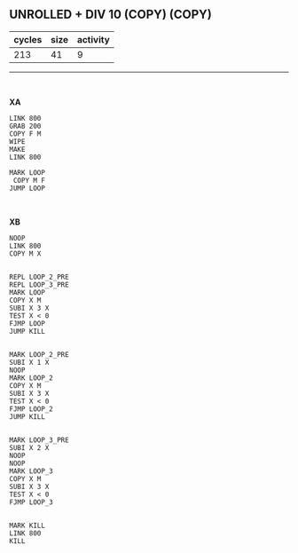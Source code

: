 ## UNROLLED + DIV 10 (COPY) (COPY)

| cycles | size | activity |
| ------ | ---- | -------- |
| 213 | 41 | 9 |
<hr>
<br>

**XA**

```
LINK 800
GRAB 200
COPY F M
WIPE
MAKE
LINK 800

MARK LOOP
 COPY M F
JUMP LOOP
```

<br>

**XB**

```
NOOP
LINK 800
COPY M X


REPL LOOP_2_PRE
REPL LOOP_3_PRE
MARK LOOP
COPY X M
SUBI X 3 X
TEST X < 0
FJMP LOOP
JUMP KILL


MARK LOOP_2_PRE
SUBI X 1 X
NOOP
MARK LOOP_2
COPY X M
SUBI X 3 X
TEST X < 0
FJMP LOOP_2
JUMP KILL


MARK LOOP_3_PRE
SUBI X 2 X
NOOP
NOOP
MARK LOOP_3
COPY X M
SUBI X 3 X
TEST X < 0
FJMP LOOP_3


MARK KILL
LINK 800
KILL
```
